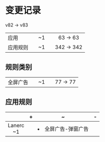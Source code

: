 # 变更记录

v82 -> v83

||||||
|-|:-:|:-:|:-:|:-:|
|应用||~1||63 -> 63|
|应用规则||~1||342 -> 342|

## 规则类别

||||||
|-|:-:|:-:|:-:|:-:|
|全屏广告||~1||77 -> 77|

## 应用规则

||+|~|-|
|:-:|-|-|-|
|Lanerc<br>~1||<li>全屏广告-弹窗广告||
